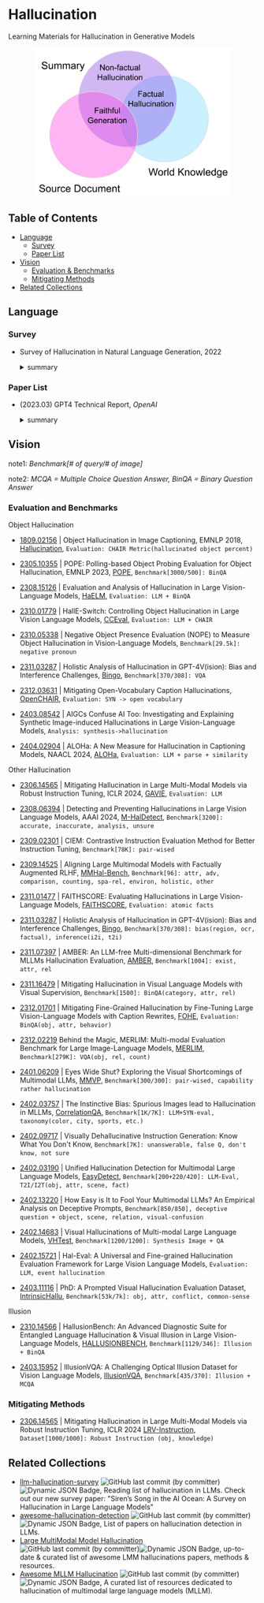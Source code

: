 # Hallucination

Learning Materials for Hallucination in Generative Models

<!-- ![image](./assets/cls.png) -->

<p align="center">
  <img src="./assets/cls.png" width="400" href="https://arxiv.org/pdf/2109.09784.pdf">
  <!-- <em>Hallucinated but Factual! Inspecting the Factuality of Hallucinations in Abstractive Summarization</em> -->
</p>

## Table of Contents

- [Language](#language)
  - [Survey](#survey)
  - [Paper List](#paper-list)
- [Vision](#vision)
  - [Evaluation & Benchmarks](#evaluation-and-benchmarks)
  - [Mitigating Methods](#mitigating-methods)
- [Related Collections](#related-collections)

## Language

### Survey

-  Survey of Hallucination in Natural Language Generation, 2022

   <details><summary>summary</summary>

    * Metrics (sec4):
      * Statistical: PARENT, PARENT-T1, Knowledge F1, BVSS
      * Model-based: IE-based, QA-based, NLI-based, Faithfulness Classification, LM-based
      * Human Evaluations
    * Method (sec5)
      * Data
      * Model:
        * architecture
        * training: (1) Planning/Sketching (2) RL (3) Multi-task Learning (4) Controllable Generation
    * Tasks: summarization, dialogue generation, Generative QA, Data-to-Text Generation, Neural Machine Translation, Vision-Language Generation

  </details>

### Paper List

-  (2023.03) GPT4 Technical Report, *OpenAI*

   <details><summary>summary</summary>

    - methods ( Sec2.2, Sec3.1):
      - Open-domain Hallucination (~extrinsic): flagged as not factual data + additional labeled comparison data -> reward model
      - Closed-domain Hallucination (~intrinsic):
        1. get the result: prompt -> response
        2. find hallucination: prompt + response -> hallucination
        3. modify the hallucination: prompt + response + hallucinations -> rewrite
        4. evaluate the hallucination: prompt + response -> hallucination ?: yes-> repeat; no -> get comparison pair -> reward model

  </details>

## Vision


note1: *Benchmark[# of query/# of image]*

note2: *MCQA = Multiple Choice Question Answer, BinQA = Binary Question Answer*

### Evaluation and Benchmarks

Object Hallucination

- [1809.02156](https://arxiv.org/abs/1809.02156) | Object Hallucination in Image Captioning, EMNLP 2018, [Hallucination](https://github.com/LisaAnne/Hallucination), `Evaluation: CHAIR Metric(hallucinated object percent)`

- [2305.10355](https://arxiv.org/abs/2305.10355) | POPE: Polling-based Object Probing Evaluation for Object Hallucination, EMNLP 2023, [POPE](https://github.com/RUCAIBox/POPE), `Benchmark[3000/500]: BinQA`

- [2308.15126](https://arxiv.org/abs/2308.15126) | Evaluation and Analysis of Hallucination in Large Vision-Language Models, [HaELM](https://github.com/junyangwang0410/HaELM), `Evaluation: LLM + BinQA`

- [2310.01779](https://arxiv.org/abs/2310.01779) | HallE-Switch: Controlling Object Hallucination in Large Vision Language Models, [CCEval](https://github.com/bronyayang/HallE_Switch), `Evaluation: LLM + CHAIR`

- [2310.05338](https://arxiv.org/abs/2310.05338) | Negative Object Presence Evaluation (NOPE) to Measure Object Hallucination in Vision-Language Models, `Benchmark[29.5k]: negative pronoun`


- [2311.03287](https://arxiv.org/abs/2311.03287) |  Holistic Analysis of Hallucination in GPT-4V(ision): Bias and Interference Challenges, [Bingo](https://github.com/gzcch/Bingo), `Benchmark[370/308]: VQA`

- [2312.03631](https://arxiv.org/abs/2312.03631) | Mitigating Open-Vocabulary Caption Hallucinations, [OpenCHAIR](https://assafbk.github.io/mocha/), `Evaluation: SYN -> open vocabulary`

- [2403.08542](https://arxiv.org/abs/2403.08542) | AIGCs Confuse AI Too: Investigating and Explaining Synthetic Image-induced Hallucinations in Large Vision-Language Models, `Analysis: synthesis->hallucination`


- [2404.02904](https://arxiv.org/abs/2404.02904) | ALOHa: A New Measure for Hallucination in Captioning Models, NAACL 2024, [ALOHa](https://davidmchan.github.io/aloha/), `Evaluation: LLM + parse + similarity`


Other Hallucination

- [2306.14565](https://arxiv.org/abs/2306.14565) | Mitigating Hallucination in Large Multi-Modal Models via Robust Instruction Tuning, ICLR 2024, [GAVIE](https://github.com/FuxiaoLiu/LRV-Instruction), `Evaluation: LLM`

- [2308.06394](https://arxiv.org/abs/2308.06394) | Detecting and Preventing Hallucinations in Large Vision Language Models, AAAI 2024, [M-HalDetect](https://github.com/hendryx-scale/mhal-detect), `Benchmark[3200]: accurate, inaccurate, analysis, unsure`


- [2309.02301](https://arxiv.org/abs/2309.02301) | CIEM: Contrastive Instruction Evaluation Method for Better Instruction Tuning, `Benchmark[78K]: pair-wised`

- [2309.14525](https://arxiv.org/abs/2309.14525) | Aligning Large Multimodal Models with Factually Augmented RLHF, [MMHal-Bench](https://huggingface.co/datasets/Shengcao1006/MMHal-Bench), `Benchmark[96]: attr, adv, comparison, counting, spa-rel, environ, holistic, other`


- [2311.01477](https://arxiv.org/abs/2311.01477) | FAITHSCORE: Evaluating Hallucinations in Large Vision-Language Models, [FAITHSCORE](https://github.com/bcdnlp/FAITHSCORE), `Evaluation: atomic facts`


- [2311.03287](https://arxiv.org/abs/2311.03287) | Holistic Analysis of Hallucination in GPT-4V(ision): Bias and Interference Challenges, [Bingo](https://github.com/gzcch/Bingo), `Benchmark[370/308]: bias(region, ocr, factual), inference(i2i, t2i)`

- [2311.07397](https://arxiv.org/abs/2311.07397) | AMBER: An LLM-free Multi-dimensional Benchmark for MLLMs Hallucination Evaluation, [AMBER](https://github.com/junyangwang0410/AMBER), `Benchmark[1004]: exist, attr, rel`

- [2311.16479](https://arxiv.org/abs/2311.16479) | Mitigating Hallucination in Visual Language Models with Visual Supervision, `Benchmark[1500]: BinQA(category, attr, rel)`

- [2312.01701](https://arxiv.org/abs/2312.01701) | Mitigating Fine-Grained Hallucination by Fine-Tuning Large Vision-Language Models with Caption Rewrites, [FOHE](https://github.com/Anonymousanoy/FOHE), `Evaluation: BinQA(obj, attr, behavior)`


- [2312.02219](https://arxiv.org/abs/2312.02219) Behind the Magic, MERLIM: Multi-modal Evaluation Benchmark for Large Image-Language Models, [MERLIM](https://github.com/ojedaf/MERLIM), `Benchmark[279K]: VQA(obj, rel, count)`


- [2401.06209](https://arxiv.org/abs/2401.06209) |  Eyes Wide Shut? Exploring the Visual Shortcomings of Multimodal LLMs, [MMVP](https://tsb0601.github.io/mmvp_blog/), `Benchmark[300/300]: pair-wised, capability rather hallucination`

- [2402.03757](https://arxiv.org/abs/2402.03757) | The Instinctive Bias: Spurious Images lead to Hallucination in MLLMs, [CorrelationQA](https://github.com/MasaiahHan/CorrelationQA), `Benchmark[1K/7K]: LLM+SYN-eval, taxonomy(color, city, sports, etc.)` 

- [2402.09717](https://arxiv.org/abs/2402.09717) | Visually Dehallucinative Instruction Generation: Know What You Don't Know, `Benchmark[7K]: unanswerable, false Q, don't know, not sure`


- [2402.03190](https://arxiv.org/abs/2402.03190) | Unified Hallucination Detection for Multimodal Large Language Models, [EasyDetect](https://openkg-org.github.io/EasyDetect), `Benchmark[200+220/420]: LLM-Eval, T2I/I2T(obj, attr, scene, fact)`


- [2402.13220](https://arxiv.org/abs/2402.13220) | How Easy is It to Fool Your Multimodal LLMs? An Empirical Analysis on Deceptive Prompts, `Benchmark[850/850], deceptive question + object, scene, relation, visual-confusion`

- [2402.14683](https://arxiv.org/abs/2402.14683) | Visual Hallucinations of Multi-modal Large Language Models, [VHTest](https://github.com/wenhuang2000/VHTest), `Benchmark[1200/1200]: Synthesis Image + QA`

- [2402.15721](https://arxiv.org/abs/2402.15721) | Hal-Eval: A Universal and Fine-grained Hallucination Evaluation Framework for Large Vision Language Models, `Evaluation: LLM, event hallucination`

- [2403.11116](https://arxiv.org/abs/2403.11116) | PhD: A Prompted Visual Hallucination Evaluation Dataset, [IntrinsicHallu](https://github.com/jiazhen-code/IntrinsicHallu), `Benchmark[53k/7k]: obj, attr, conflict, common-sense`


Illusion

- [2310.14566](https://arxiv.org/abs/2310.14566)  | HallusionBench: An Advanced Diagnostic Suite for Entangled Language Hallucination & Visual Illusion in Large Vision-Language Models, [HALLUSIONBENCH](https://github.com/tianyi-lab/HallusionBench), `Benchmark[1129/346]: Illusion + BinQA`

- [2403.15952](https://arxiv.org/abs/2403.15952) | IllusionVQA: A Challenging Optical Illusion Dataset for Vision Language Models, [IllusionVQA](https://github.com/csebuetnlp/IllusionVQA), `Benchmark[435/370]: Illusion + MCQA`



### Mitigating Methods

- [2306.14565](https://arxiv.org/abs/2306.14565) | Mitigating Hallucination in Large Multi-Modal Models via Robust Instruction Tuning, ICLR 2024 [LRV-Instruction](https://github.com/FuxiaoLiu/LRV-Instruction), `Dataset[1000/1000]: Robust Instruction (obj, knowledge)`



## Related Collections

- [llm-hallucination-survey](https://github.com/HillZhang1999/llm-hallucination-survey) ![GitHub last commit (by committer)](https://img.shields.io/github/last-commit/HillZhang1999/llm-hallucination-survey?style=flat)![Dynamic JSON Badge](https://img.shields.io/github/stars/HillZhang1999/llm-hallucination-survey.svg?style=social&label=Star), Reading list of hallucination in LLMs. Check out our new survey paper: "Siren’s Song in the AI Ocean: A Survey on Hallucination in Large Language Models"
- [awesome-hallucination-detection](https://github.com/EdinburghNLP/awesome-hallucination-detection) ![GitHub last commit (by committer)](https://img.shields.io/github/last-commit/EdinburghNLP/awesome-hallucination-detection?style=flat)![Dynamic JSON Badge](https://img.shields.io/github/stars/EdinburghNLP/awesome-hallucination-detection.svg?style=social&label=Star), List of papers on hallucination detection in LLMs.
- [Large MultiModal Model Hallucination](https://github.com/xieyuquanxx/awesome-Large-MultiModal-Hallucination) ![GitHub last commit (by committer)](https://img.shields.io/github/last-commit/xieyuquanxx/awesome-Large-MultiModal-Hallucination?style=flat)![Dynamic JSON Badge](https://img.shields.io/github/stars/xieyuquanxx/awesome-Large-MultiModal-Hallucination.svg?style=social&label=Star), up-to-date & curated list of awesome LMM hallucinations papers, methods & resources.
- [Awesome MLLM Hallucination](https://github.com/showlab/Awesome-MLLM-Hallucination) ![GitHub last commit (by committer)](https://img.shields.io/github/last-commit/showlab/Awesome-MLLM-Hallucination?style=flat)![Dynamic JSON Badge](https://img.shields.io/github/stars/showlab/Awesome-MLLM-Hallucination.svg?style=social&label=Star), A curated list of resources dedicated to hallucination of multimodal large language models (MLLM).

